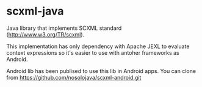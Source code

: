 scxml-java
==========

Java library that implements SCXML standard (http://www.w3.org/TR/scxml).

This implementation has only dependency with Apache JEXL to evaluate context expressions so it's easier to use with antoher frameworks as Android.

Android lib has been publised to use this lib in Android apps.
You can clone from https://github.com/nosolojava/scxml-android.git

